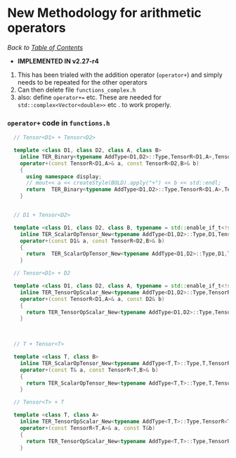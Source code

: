 # New Methodology for arithmetic operators

_Back to [Table of Contents](../README.md)_

+ **IMPLEMENTED IN v2.27-r4**

1. This has been trialed with the addition operator (`operator+`) and simply needs to be repeated for the other operators
1. Can then delete file `functions_complex.h`  
1. also: define `operator+=` etc.  These are needed for `std::complex<Vector<double>>` etc . to work properly.

### `operator+` code in `functions.h`
```C++
  // Tensor<D1> + Tensor<D2>

  template <class D1, class D2, class A, class B> 
    inline TER_Binary<typename AddType<D1,D2>::Type,TensorR<D1,A>,TensorR<D2,B>,Fun_Add_New<D1,D2> > 
    operator+(const TensorR<D1,A>& a, const TensorR<D2,B>& b)
    {
      using namespace display;
      // mout<< a << createStyle(BOLD).apply("+") << b << std::endl;
      return  TER_Binary<typename AddType<D1,D2>::Type,TensorR<D1,A>,TensorR<D2,B>,Fun_Add_New<D1,D2> >(a,b);
    }


  // D1 + Tensor<D2>

  template <class D1, class D2, class B, typename = std::enable_if_t<!std::is_base_of<TensorAbstract,D1>::value> > 
    inline TER_ScalarOpTensor_New<typename AddType<D1,D2>::Type,D1,TensorR<D2,B>,Fun_Add_New<D1,D2> >
    operator+(const D1& a, const TensorR<D2,B>& b)
    {
      return  TER_ScalarOpTensor_New<typename AddType<D1,D2>::Type,D1,TensorR<D2,B>,Fun_Add_New<D1,D2> >(a,b);
    }

  // Tensor<D1> + D2

  template <class D1, class D2, class A, typename = std::enable_if_t<!std::is_base_of<TensorAbstract,D2>::value> > 
    inline TER_TensorOpScalar_New<typename AddType<D1,D2>::Type,TensorR<D1,A>,D2,Fun_Add_New<D1,D2> >
    operator+(const TensorR<D1,A>& a, const D2& b)
    {
      return TER_TensorOpScalar_New<typename AddType<D1,D2>::Type,TensorR<D1,A>,D2,Fun_Add_New<D1,D2> >(a,b);
    }
  


  // T + Tensor<T>

  template <class T, class B> 
    inline TER_ScalarOpTensor_New<typename AddType<T,T>::Type,T,TensorR<T,B>,Fun_Add_New<T,T> >
    operator+(const T& a, const TensorR<T,B>& b)
    {
      return TER_ScalarOpTensor_New<typename AddType<T,T>::Type,T,TensorR<T,B>,Fun_Add_New<T,T> >(a,b);
    }

  // Tensor<T> + T

  template <class T, class A> 
    inline TER_TensorOpScalar_New<typename AddType<T,T>::Type,TensorR<T,A>,T,Fun_Add_New<T,T> >
    operator+(const TensorR<T,A>& a, const T&b)
    {
      return TER_TensorOpScalar_New<typename AddType<T,T>::Type,TensorR<T,A>,T,Fun_Add_New<T,T> >(a,b);
    }
```

